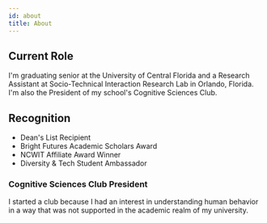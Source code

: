 ```yaml
---
id: about
title: About
---
```


## Current Role
I'm graduating senior at the University of Central Florida and a Research Assistant at Socio-Technical Interaction Research Lab in Orlando, Florida. I'm also the President of my school's Cognitive Sciences Club.
## Recognition

- Dean's List Recipient 
- Bright Futures Academic Scholars Award 
- NCWIT Affiliate Award Winner 
- Diversity & Tech Student Ambassador

### Cognitive Sciences Club President
I started a club because I had an interest in understanding human behavior in a way that was not supported in the academic realm of my university.